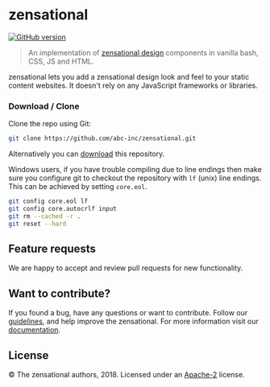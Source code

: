 # zensational

[![GitHub version](https://badge.fury.io/gh/abc-inc%2Fzensational.svg)](https://badge.fury.io/gh/abc-inc%2Fzensational)

> An implementation of [zensational design](https://abc-inc.github.io/zensational/zensational.html#components_bottom-navigation)
components in vanilla bash, CSS, JS and HTML.

zensational lets you add a zensational design look and feel to your static content websites.
It doesn't rely on any JavaScript frameworks or libraries.

### Download / Clone

Clone the repo using Git:

```bash
git clone https://github.com/abc-inc/zensational.git
```

Alternatively you can [download](https://github.com/abc-inc/zensational/archive/master.zip) this repository.

Windows users, if you have trouble compiling due to line endings then make sure
you configure git to checkout the repository with `lf` (unix) line endings. This
can be achieved by setting `core.eol`.

```bash
git config core.eol lf
git config core.autocrlf input
git rm --cached -r .
git reset --hard
```

## Feature requests

We are happy to accept and review pull requests for new functionality.

## Want to contribute?

If you found a bug, have any questions or want to contribute. Follow our
[guidelines](https://github.com/abc-inc/zensational/blob/master/CONTRIBUTING.md),
and help improve the zensational. For more information visit our
[documentation](https://abc-inc.github.io/zensational/zensational.html).

## License

© The zensational authors, 2018. Licensed under an
[Apache-2](https://github.com/abc-inc/zensational/blob/master/LICENSE) license.
